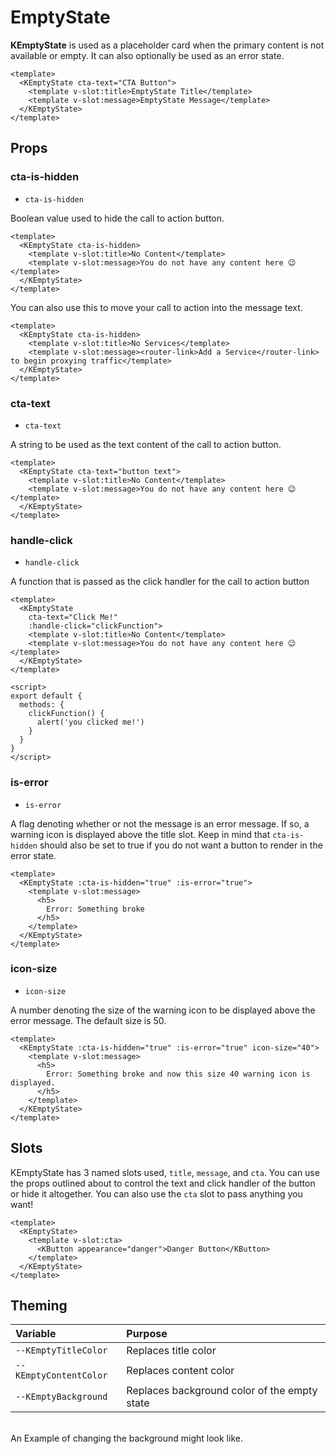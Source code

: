 # EmptyState

**KEmptyState** is used as a placeholder card when the primary content is not available or empty. It can also optionally be used as an error state.

<template>
  <KEmptyState cta-text="CTA Button">
    <template v-slot:title>Title</template>
    <template v-slot:message>Message</template>
  </KEmptyState>
</template>

```vue
<template>
  <KEmptyState cta-text="CTA Button">
    <template v-slot:title>EmptyState Title</template>
    <template v-slot:message>EmptyState Message</template>
  </KEmptyState>
</template>
```

## Props
### cta-is-hidden
- `cta-is-hidden`

Boolean value used to hide the call to action button.

<template>
  <KEmptyState cta-is-hidden>
    <template v-slot:title>No Content</template>
    <template v-slot:message>You do not have any content here 😉️</template>
  </KEmptyState>
</template>

```vue
<template>
  <KEmptyState cta-is-hidden>
    <template v-slot:title>No Content</template>
    <template v-slot:message>You do not have any content here 😉️</template>
  </KEmptyState>
</template>
```

You can also use this to move your call to action into the message text.

<template>
  <KEmptyState cta-is-hidden>
    <template v-slot:title>No Services</template>
    <template v-slot:message><router-link to="/">Add a Service</router-link> to begin proxying traffic.</template>
  </KEmptyState>
</template>

```vue
<template>
  <KEmptyState cta-is-hidden>
    <template v-slot:title>No Services</template>
    <template v-slot:message><router-link>Add a Service</router-link> to begin proxying traffic</template>
  </KEmptyState>
</template>
```

### cta-text
- `cta-text`

A string to be used as the text content of the call to action button.

<template>
  <KEmptyState cta-text="button text">
    <template v-slot:title>No Content</template>
    <template v-slot:message>You do not have any content here 😉️</template>
  </KEmptyState>
</template>

```vue
<template>
  <KEmptyState cta-text="button text">
    <template v-slot:title>No Content</template>
    <template v-slot:message>You do not have any content here 😉️</template>
  </KEmptyState>
</template>
```

### handle-click
- `handle-click`

A function that is passed as the click handler for the call to action button

<template>
  <KEmptyState
    cta-text="Click Me!"
    :handle-click="clickFunction">
    <template v-slot:title>No Content</template>
    <template v-slot:message>You do not have any content here 😉️</template>
  </KEmptyState>
</template>

```vue
<template>
  <KEmptyState
    cta-text="Click Me!"
    :handle-click="clickFunction">
    <template v-slot:title>No Content</template>
    <template v-slot:message>You do not have any content here 😉️</template>
  </KEmptyState>
</template>

<script>
export default {
  methods: {
    clickFunction() {
      alert('you clicked me!')
    }
  }
}
</script>
```

### is-error
- `is-error`

A flag denoting whether or not the message is an error message. If so, a warning icon is displayed above the title slot. Keep in mind that `cta-is-hidden` should also be set to true if you do not want a button to render in the error state.

<template>
  <KEmptyState :cta-is-hidden="true" :is-error="true">
    <template v-slot:message>
      <h5>
        Error: Something broke
      </h5>
    </template>
  </KEmptyState>
</template>

```vue
<template>
  <KEmptyState :cta-is-hidden="true" :is-error="true">
    <template v-slot:message>
      <h5>
        Error: Something broke
      </h5>
    </template>
  </KEmptyState>
</template>
```

### icon-size
- `icon-size`

A number denoting the size of the warning icon to be displayed above the error message. The default size is 50.

<template>
  <KEmptyState :cta-is-hidden="true" :is-error="true" icon-size="40">
    <template v-slot:message>
      <h5>
        Error: Something broke and now this size 40 warning icon is displayed.
      </h5>
    </template>
  </KEmptyState>
</template>

```vue
<template>
  <KEmptyState :cta-is-hidden="true" :is-error="true" icon-size="40">
    <template v-slot:message>
      <h5>
        Error: Something broke and now this size 40 warning icon is displayed.
      </h5>
    </template>
  </KEmptyState>
</template>
```

## Slots
KEmptyState has 3 named slots used, `title`, `message`, and `cta`. You can use the props outlined about to control the text and click handler of the button or hide it altogether. You can also use the `cta` slot to pass anything you want!

<template>
  <KEmptyState>
    <template v-slot:cta>
      <KButton appearance="danger">Danger Button</KButton>
    </template>
  </KEmptyState>
</template>

```vue
<template>
  <KEmptyState>
    <template v-slot:cta>
      <KButton appearance="danger">Danger Button</KButton>
    </template>
  </KEmptyState>
</template>
```

## Theming
| Variable | Purpose
|:-------- |:-------
| `--KEmptyTitleColor`| Replaces title color
| `--KEmptyContentColor`| Replaces content color
| `--KEmptyBackground`| Replaces background color of the empty state


\
An Example of changing the background might look like.

<script>
export default {
  methods: {
    clickFunction() {
      alert('you clicked me!')
    }
  }
}
</script>
